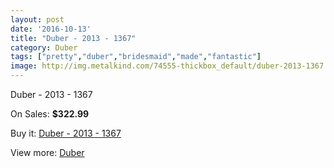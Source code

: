 ```yaml
---
layout: post
date: '2016-10-13'
title: "Duber - 2013 - 1367"
category: Duber
tags: ["pretty","duber","bridesmaid","made","fantastic"]
image: http://img.metalkind.com/74555-thickbox_default/duber-2013-1367.jpg
---
```

Duber - 2013 - 1367

On Sales: **$322.99**
<a href="https://www.metalkind.com/en/duber/18364-duber-2013-1367.html"><amp-img layout="responsive" width="600" height="600" src="//img.metalkind.com/74555-thickbox_default/duber-2013-1367.jpg" alt="Duber - 2013 - 1367 0" /></a>

Buy it: [Duber - 2013 - 1367](https://www.metalkind.com/en/duber/18364-duber-2013-1367.html "Duber - 2013 - 1367")

View more: [Duber](https://www.metalkind.com/en/134-duber "Duber")